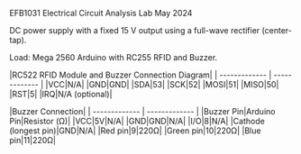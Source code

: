 EFB1031 Electrical Circuit Analysis Lab May 2024

DC power supply with a fixed 15 V output using a full-wave rectifier (center-tap).

Load: Mega 2560 Arduino with RC255 RFID and Buzzer.


|RC522 RFID Module and Buzzer Connection Diagram|
| ------------- | ------------- |
|VCC|N/A|
|GND|GND|
|SDA|53|
|SCK|52|
|MOSI|51|
|MISO|50|
|RST|5|
|IRQ|N/A (optional)|

|Buzzer Connection|
| ------------- | ------------- |
|Buzzer Pin|Arduino Pin|Resistor (Ω)|
|VCC|5V|N/A|
|GND|GND|N/A|
|I/O|8|N/A|
|Cathode (longest pin)|GND|N/A|
|Red pin|9|220Ω|
|Green pin|10|220Ω|
|Blue pin|11|220Ω|
